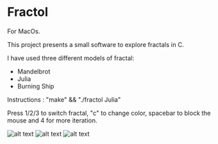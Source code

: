 # Fractol

For MacOs.

This project presents a small software to explore fractals in C.

I have used three different models of fractal:

- Mandelbrot
- Julia
- Burning Ship

Instructions :
              "make" && "./fractol Julia"

Press 1/2/3 to switch fractal, "c" to change color, spacebar to block the mouse and 4 for more iteration.


![alt text](https://image.noelshack.com/fichiers/2017/18/1493732069-screen-shot-2017-05-02-at-3-28-44-pm.png "Burningship")
![alt text](https://image.noelshack.com/fichiers/2017/18/1493732069-screen-shot-2017-05-02-at-3-20-57-pm.png "Julia")
![alt text](https://image.noelshack.com/fichiers/2017/18/1493732069-screen-shot-2017-05-02-at-3-24-29-pm.png "Mandelbrot")
